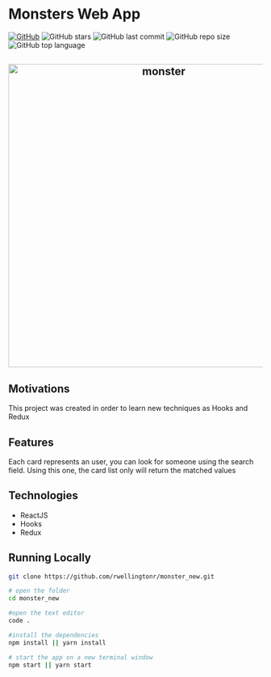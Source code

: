# Monsters Web App

[![GitHub](https://img.shields.io/github/license/rwellingtonr/monster_new?color=blue)](https://github.com/rwellingtonr/monster_new/blob/main/LICENSE.md) ![GitHub stars](https://img.shields.io/github/stars/rwellingtonr/monster_new) ![GitHub last commit](https://img.shields.io/github/last-commit/rwellingtonr/monster_new) ![GitHub repo size](https://img.shields.io/github/repo-size/rwellingtonr/monster_new) ![GitHub top language](https://img.shields.io/github/languages/top/rwellingtonr/monster_new?style=plastic)

<h2 align="center">
  <img src="https://media.giphy.com/media/TdAbagFUFzhdcSDLGI/giphy.gif" alt="monster" width="600vh" />
  
</h2>

## Motivations

This project was created in order to learn new techniques as Hooks and Redux

## Features

Each card represents an user, you can look for someone using the search field. Using this one, the card list only will return the matched values

## Technologies

- ReactJS
- Hooks
- Redux

## Running Locally

```bash
git clone https://github.com/rwellingtonr/monster_new.git

# open the folder
cd monster_new

#open the text editor
code .

#install the dependencies
npm install || yarn install

# start the app on a new terminal window
npm start || yarn start
```
